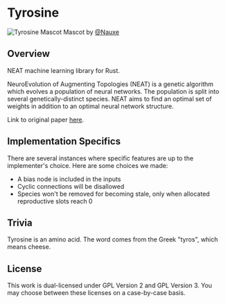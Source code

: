 # Tyrosine
![Tyrosine Mascot](https://github.com/genomicals/tyrosine/blob/master/assets/mascot.png)
Mascot by [@Nauxe](https://github.com/nauxe)

## Overview
NEAT machine learning library for Rust.

NeuroEvolution of Augmenting Topologies (NEAT) is a genetic algorithm which
evolves a population of neural networks. The population is split into
several genetically-distinct species. NEAT aims to find an optimal set of
weights in addition to an optimal neural network structure.

Link to original paper <a href="https://nn.cs.utexas.edu/downloads/papers/stanley.cec02.pdf" target="_blank">here</a>.

## Implementation Specifics
There are several instances where specific features are up to the implementer's choice.
Here are some choices we made:
- A bias node is included in the inputs
- Cyclic connections will be disallowed
- Species won't be removed for becoming stale, only when allocated reproductive slots reach 0

## Trivia
Tyrosine is an amino acid. The word comes from the Greek "tyros", which means
cheese.

## License
This work is dual-licensed under GPL Version 2 and GPL Version 3. You may
choose between these licenses on a case-by-case basis.

